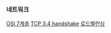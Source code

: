 ### 네트워크
[OSI 7계층](./네트워크/OSI%207계층.md)
[TCP 3,4 handshake](./네트워크/TCP%203,4%20handshake.md)
[로드밸런싱](./네트워크/로드밸런싱.md)